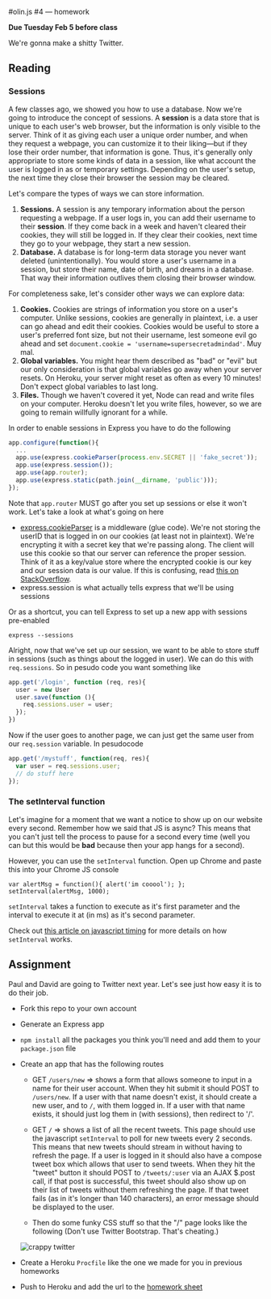 #olin.js #4 — homework

**Due Tuesday Feb 5 before class**

We're gonna make a shitty Twitter.

## Reading

### Sessions

A few classes ago, we showed you how to use a database. Now we're going to introduce the concept of sessions. A **session** is a data store that is unique to each user's web browser, but the information is only visible to the server. Think of it as giving each user a unique order number, and when they request a webpage, you can customize it to their liking&mdash;but if they lose their order number, that information is gone. Thus, it's generally only appropriate to store some kinds of data in a session, like what account the user is logged in as or temporary settings. Depending on the user's setup, the next time they close their browser the session may be cleared.

Let's compare the types of ways we can store information.

1. **Sessions.** A session is any temporary information about the person requesting a webpage. If a user logs in, you can add their username to their **session**. If they come back in a week and haven't cleared their cookies, they will still be logged in. If they clear their cookies, next time they go to your webpage, they start a new session.
1. **Database.** A database is for long-term data storage you never want deleted (unintentionally). You would store a user's username in a session, but store their name, date of birth, and dreams in a database. That way their information outlives them closing their browser window.

For completeness sake, let's consider other ways we can explore data:

1. **Cookies.** Cookies are strings of information you store on a user's computer. Unlike sessions, cookies are generally in plaintext, i.e. a user can go ahead and edit their cookies. Cookies would be useful to store a user's preferred font size, but not their username, lest someone evil go ahead and set `document.cookie = 'username=supersecretadmindad'`. Muy mal.
1. **Global variables.** You might hear them described as "bad" or "evil" but our only consideration is that global variables go away when your server resets. On Heroku, your server might reset as often as every 10 minutes! Don't expect global variables to last long.
1. **Files.** Though we haven't covered it yet, Node can read and write files on your computer. Heroku doesn't let you write files, however, so we are going to remain willfully ignorant for a while.

In order to enable sessions in Express you have to do the following

```js
app.configure(function(){
  ...
  app.use(express.cookieParser(process.env.SECRET || 'fake_secret'));
  app.use(express.session());
  app.use(app.router);
  app.use(express.static(path.join(__dirname, 'public')));
});
```

Note that `app.router` MUST go after you set up sessions or else it won't work. Let's take a look at what's going on here
* [express.cookieParser](http://expressjs.com/api.html#cookieParser) is a middleware (glue code). We're not storing the userID that is logged in on our cookies (at least not in plaintext). We're encrypting it with a secret key that we're passing along. The client will use this cookie so that our server can reference the proper session. Think of it as a key/value store where the encrypted cookie is our key and our session data is our value. If this is confusing, read [this on StackOverflow](http://stackoverflow.com/questions/5522020/how-do-sessions-work-in-express-with-nodejs).
* express.session is what actually tells express that we'll be using sessions

Or as a shortcut, you can tell Express to set up a new app with sessions pre-enabled

```
express --sessions
```

Alright, now that we've set up our session, we want to be able to store stuff in sessions (such as things about the logged in user). We can do this with `req.sessions`. So in pesudo code you want something like

```js
app.get('/login', function (req, res){
  user = new User
  user.save(function (){
    req.sessions.user = user;
  });
})
```

Now if the user goes to another page, we can just get the same user from our `req.session` variable. In pesudocode

```js
app.get('/mystuff', function(req, res){
  var user = req.sessions.user;
  // do stuff here
});
```

### The setInterval function

Let's imagine for a moment that we want a notice to show up on our website every second. Remember how we said that JS is async? This means that you can't just tell the process to pause for a second every time (well you can but this would be **bad** because then your app hangs for a second). 

However, you can use the `setInterval` function. Open up Chrome and paste this into your Chrome JS console

```
var alertMsg = function(){ alert('im cooool'); };
setInterval(alertMsg, 1000);
```

`setInterval` takes a function to execute as it's first parameter and the interval to execute it at (in ms) as it's second parameter. 

Check out [this article on javascript timing](http://www.w3schools.com/js/js_timing.asp) for more details on how `setInterval` works.

## Assignment
Paul and David are going to Twitter next year. Let's see just how easy it is to do their job.

* Fork this repo to your own account
* Generate an Express app
* `npm install` all the packages you think you'll need and add them to your `package.json` file
* Create an app that has the following routes
  
  * GET `/users/new` => shows a form that allows someone to input in a name for their user account. When they hit submit it should POST to `/users/new`. If a user with that name doesn't exist, it should create a new user, and  to `/`, with them logged in. If a user with that name exists, it should just log them in (with sessions), then redirect to '/'. 
  * GET `/` => shows a list of all the recent tweets. This page should use the javascript `setInterval` to poll for new tweets every 2 seconds. This means that new tweets should stream in without having to refresh the page. If a user is logged in it should also have a compose tweet box which allows that user to send tweets. When they hit the "tweet" button it should POST to `/tweets/:user` via an AJAX $.post call, if that post is successful, this tweet should also show up on their list of tweets without them refreshing the page. If that tweet fails (as in it's longer than 140 characters), an error message should be displayed to the user. 

  * Then do some funky CSS stuff so that the "/" page looks like the following (Don't use Twitter Bootstrap. That's cheating.)
  
  ![crappy twitter](https://github.com/olinjs/olinjs-4-hw/blob/master/annoted_crappy_twitter%20copy.png?raw=true)  
* Create a Heroku `Procfile` like the one we made for you in previous homeworks
* Push to Heroku and add the url to the [homework sheet](https://docs.google.com/spreadsheet/ccc?key=0AjqGw-pw5UuudFhQSmJhZlRZWEhRTWcwYmxBVld6c1E#gid=3)
